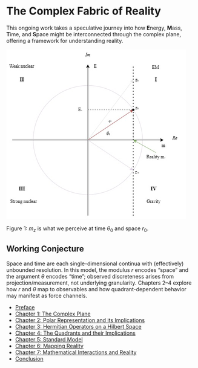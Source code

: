 # The Complex Fabric of Reality

This ongoing work takes a speculative journey into how **E**nergy, **M**ass, **T**ime, and **S**pace might be interconnected through the complex plane, offering a framework for understanding reality.

![Complex Plane Illustration](./media/EMTS.jpg)

Figure 1: $m_z$ is what we perceive at time $\theta_0$ and space $r_0$.

## Working Conjecture
Space and time are each single-dimensional continua with (effectively) unbounded resolution. In this model, the modulus $r$ encodes “space” and the argument $\theta$ encodes “time”; observed discreteness arises from projection/measurement, not underlying granularity. Chapters 2–4 explore how $r$ and $\theta$ map to observables and how quadrant-dependent behavior may manifest as force channels.

- [Preface](./PREFACE.md)
- [Chapter 1: The Complex Plane](./CHAPTER1.md)
- [Chapter 2: Polar Representation and its Implications](./CHAPTER2.md)
- [Chapter 3: Hermitian Operators on a Hilbert Space](./CHAPTER3.md)
- [Chapter 4: The Quadrants and their Implications](./CHAPTER4.md)
- [Chapter 5: Standard Model](./CHAPTER5.md)
- [Chapter 6: Mapping Reality](./CHAPTER6.md)
- [Chapter 7: Mathematical Interactions and Reality](./CHAPTER7.md)
- [Conclusion](./CONCLUSION.md)